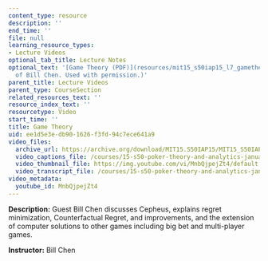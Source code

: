 ```yaml
---
content_type: resource
description: ''
end_time: ''
file: null
learning_resource_types:
- Lecture Videos
optional_tab_title: Lecture Notes
optional_text: '[Game Theory (PDF)](resources/mit15_s50iap15_l7_gametheor) (Courtesy
  of Bill Chen. Used with permission.)'
parent_title: Lecture Videos
parent_type: CourseSection
related_resources_text: ''
resource_index_text: ''
resourcetype: Video
start_time: ''
title: Game Theory
uid: ee1d5e3e-db90-1626-f3fd-94c7ece641a9
video_files:
  archive_url: https://archive.org/download/MIT15.S50IAP15/MIT15_S50IAP15_lec07_300k.mp4
  video_captions_file: /courses/15-s50-poker-theory-and-analytics-january-iap-2015/af5e8be756f3534ab6ef1d2760162744_MnbQjpejZt4.vtt
  video_thumbnail_file: https://img.youtube.com/vi/MnbQjpejZt4/default.jpg
  video_transcript_file: /courses/15-s50-poker-theory-and-analytics-january-iap-2015/0000ab882d0c6d237da88f30afde5269_MnbQjpejZt4.pdf
video_metadata:
  youtube_id: MnbQjpejZt4
---
```


**Description:** Guest Bill Chen discusses Cepheus, explains regret minimization, Counterfactual Regret, and improvements, and the extension of computer solutions to other games including big bet and multi-player games.

**Instructor:** Bill Chen